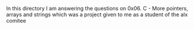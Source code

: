 In this directory I am answering the questions on 0x06. C - More pointers, arrays and strings which was a project given to me as a student of the alx comitee
